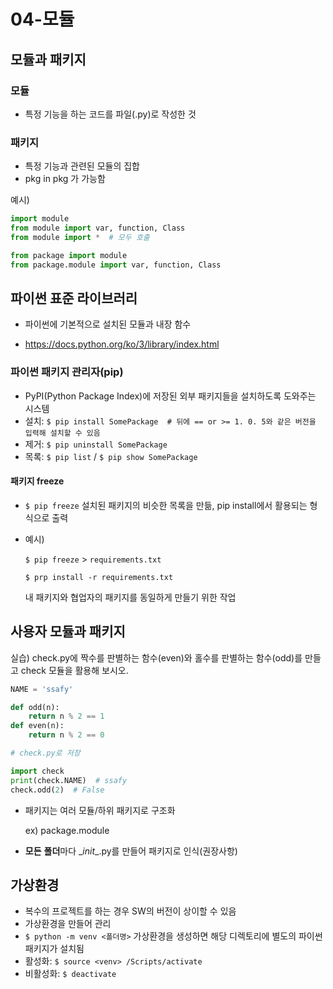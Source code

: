 # 04-모듈

## 모듈과 패키지

### 모듈

- 특정 기능을 하는 코드를 파일(.py)로 작성한 것

### 패키지

- 특정 기능과 관련된 모듈의 집합
- pkg in pkg 가 가능함

예시)

```python
import module
from module import var, function, Class
from module import *  # 모두 호출

from package import module
from package.module import var, function, Class
```



## 파이썬 표준 라이브러리

- 파이썬에 기본적으로 설치된 모듈과 내장 함수

- https://docs.python.org/ko/3/library/index.html

### 파이썬 패키지 관리자(pip)

- PyPI(Python Package Index)에 저장된 외부 패키지들을 설치하도록 도와주는 시스템
- 설치: `$ pip install SomePackage  # 뒤에 == or >= 1. 0. 5와 같은 버전을 입력해 설치할 수 있음`
- 제거: `$ pip uninstall SomePackage`
- 목록: `$ pip list` / `$ pip show SomePackage`

#### 패키지 freeze

- `$ pip freeze` 설치된 패키지의 비슷한 목록을 만듦, pip install에서 활용되는 형식으로 출력

- 예시)

  `$ pip freeze` > `requirements.txt`

  `$ prp install -r requirements.txt`

  내 패키지와 협업자의 패키지를 동일하게 만들기 위한 작업



## 사용자 모듈과 패키지

실습) check.py에 짝수를 판별하는 함수(even)와 홀수를 판별하는 함수(odd)를 만들고 check 모듈을 활용해 보시오.

```python
NAME = 'ssafy'

def odd(n):
    return n % 2 == 1
def even(n):
    return n % 2 == 0

# check.py로 저장
```

```python
import check
print(check.NAME)  # ssafy
check.odd(2)  # False
```

- 패키지는 여러 모듈/하위 패키지로 구조화

  ex) package.module

- **모든** **폴더**마다 \__init__.py를 만들어 패키지로 인식(권장사항)



## 가상환경

- 복수의 프로젝트를 하는 경우 SW의 버전이 상이할 수 있음
- 가상환경을 만들어 관리
- `$ python -m venv <폴더명>` 가상환경을 생성하면 해당 디렉토리에 별도의 파이썬 패키지가 설치됨
- 활성화: `$ source <venv> /Scripts/activate`
- 비활성화: `$ deactivate`